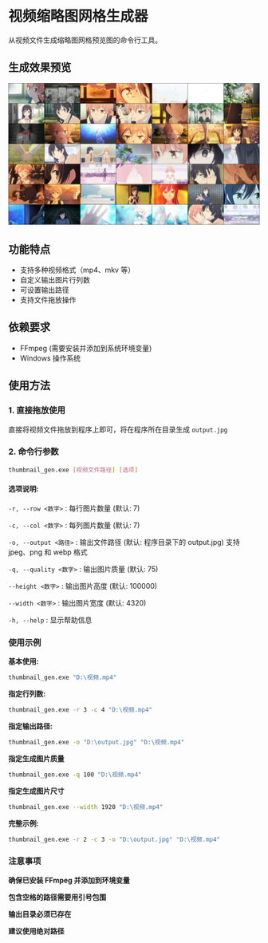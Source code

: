 # 视频缩略图网格生成器

从视频文件生成缩略图网格预览图的命令行工具。
</br>

## 生成效果预览

![alt text](img/output.jpg)
</br>

## 功能特点

- 支持多种视频格式（mp4、mkv 等）
- 自定义输出图片行列数
- 可设置输出路径
- 支持文件拖放操作

## 依赖要求

- FFmpeg (需要安装并添加到系统环境变量)
- Windows 操作系统

## 使用方法

### 1. 直接拖放使用

直接将视频文件拖放到程序上即可，将在程序所在目录生成 `output.jpg`

### 2. 命令行参数

```bash
thumbnail_gen.exe [视频文件路径] [选项]
```

#### 选项说明:

`-r, --row <数字>` : 每行图片数量 (默认: 7)

`-c, --col <数字>` : 每列图片数量 (默认: 7)

`-o, --output <路径>` : 输出文件路径 (默认: 程序目录下的 output.jpg) 支持 jpeg、png 和 webp 格式

`-q, --quality <数字>` : 输出图片质量 (默认: 75)

`--height <数字>` : 输出图片高度 (默认: 100000)

`--width <数字>` : 输出图片宽度 (默认: 4320)

`-h, --help` : 显示帮助信息

### 使用示例

**基本使用:**

```bash
thumbnail_gen.exe "D:\视频.mp4"
```

**指定行列数:**

```bash
thumbnail_gen.exe -r 3 -c 4 "D:\视频.mp4"
```

**指定输出路径:**

```bash
thumbnail_gen.exe -o "D:\output.jpg" "D:\视频.mp4"
```

**指定生成图片质量**

```bash
thumbnail_gen.exe -q 100 "D:\视频.mp4"
```

**指定生成图片尺寸**

```bash
thumbnail_gen.exe --width 1920 "D:\视频.mp4"
```

**完整示例:**

```bash
thumbnail_gen.exe -r 2 -c 3 -o "D:\output.jpg" "D:\视频.mp4"
```

### 注意事项

**确保已安装 FFmpeg 并添加到环境变量**

**包含空格的路径需要用引号包围**

**输出目录必须已存在**

**建议使用绝对路径**
